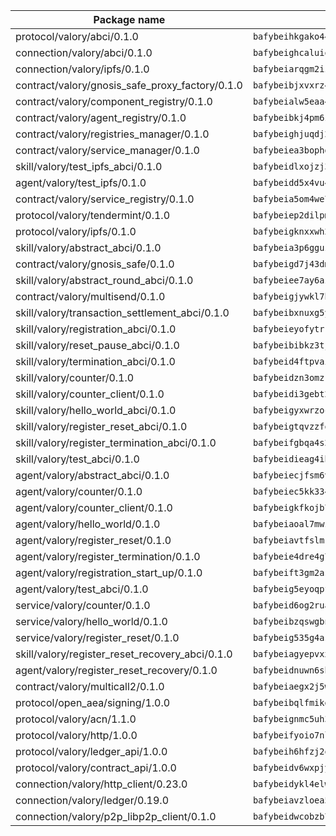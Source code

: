 | Package name                                                  | Package hash                                                  |
| ------------------------------------------------------------- | ------------------------------------------------------------- |
| protocol/valory/abci/0.1.0                                    | `bafybeihkgako44fzgurcv4hgbems4ptdtosae4lopnnr75eczb6kx3x2lm` |
| connection/valory/abci/0.1.0                                  | `bafybeighcaluiqf4ss6oxx42cmyrsrfpuciazliuni5xmrfooo3f52d24a` |
| connection/valory/ipfs/0.1.0                                  | `bafybeiarqgm2iz75zrmvftt5cdnq2dhy5e3od5xyg5sxt7zqzhavusygcq` |
| contract/valory/gnosis_safe_proxy_factory/0.1.0               | `bafybeibjxvxrz4w5dqifhfeo4grsgib4wpdbb7c5ck7cmox5tortshrtci` |
| contract/valory/component_registry/0.1.0                      | `bafybeialw5eaa4v54s7i3sjsuy6d5k624quhxhziqntwq5hnz4g646sb7m` |
| contract/valory/agent_registry/0.1.0                          | `bafybeibkj4pm6ziqh2fl3xfsjiou4ibnxlipmvmqhgvc7xwpnaddbtxzli` |
| contract/valory/registries_manager/0.1.0                      | `bafybeighjuqdj2oq6tqckf7j3mqtighe7lpaahh7qt3sqxtbtjlur4tmj4` |
| contract/valory/service_manager/0.1.0                         | `bafybeiea3bophgb6ikqvpd7lzyluthlhoazbbrknvfncu4j7wbubfsrjeu` |
| skill/valory/test_ipfs_abci/0.1.0                             | `bafybeidlxojzj335rbj3qqiivns6nr3x4x3i53p3z53u5w6wixacnaswr4` |
| agent/valory/test_ipfs/0.1.0                                  | `bafybeidd5x4vu4byg27a7bmkfuskz7hzcjthmz67zdwdkjolomyalhqmbe` |
| contract/valory/service_registry/0.1.0                        | `bafybeia5om4we7rsl7fm6z6s6yp37gkwvzbhjc325rdv3h2ryn3bp5t3ka` |
| protocol/valory/tendermint/0.1.0                              | `bafybeiep2dilpmu3je4z2kq7yc7l6n7ax5knwfax2ufvmnflt3uj2wrbju` |
| protocol/valory/ipfs/0.1.0                                    | `bafybeigknxxwh2xts7ijbacils4a4cgq7jhcdvwahshbw22zw5hnncsfla` |
| skill/valory/abstract_abci/0.1.0                              | `bafybeia3p6gguzuciufv7abp72f6rbkui7z3hrzp7pyrhi4bzui7hjaxkq` |
| contract/valory/gnosis_safe/0.1.0                             | `bafybeigd7j43dmssr72t3m3qbniitxuruedzwpimw7vqolpigxhryad6ne` |
| skill/valory/abstract_round_abci/0.1.0                        | `bafybeiee7ay6az4lijaqncgtif6clklkmcehe7qwthvdlupksq3otuhp5q` |
| contract/valory/multisend/0.1.0                               | `bafybeigjywkl7hydjsrkogob3xebj2ifhqwmfhhxoeyrndzhhxi5u6amey` |
| skill/valory/transaction_settlement_abci/0.1.0                | `bafybeibxnuxg5ylyzackz5txqtqv62ykx4i7tvq2qeyw5bum3hjwdxyljm` |
| skill/valory/registration_abci/0.1.0                          | `bafybeieyofytrr7ff62obaee5kxs4n5btbepqhxpxlts2frghvld4ygb6u` |
| skill/valory/reset_pause_abci/0.1.0                           | `bafybeibibkz3tjmqa7z2geclebeelkwcsndnfnjzyx6cuqv4bxc2e6qv6u` |
| skill/valory/termination_abci/0.1.0                           | `bafybeid4ftpvairnlydgj6nbvxgu4jtolxzvueqdt65ph2buhxyhos3jou` |
| skill/valory/counter/0.1.0                                    | `bafybeidzn3omzrjd2xxkb6lajunwrpehqzguhpwtyskw4lj7hbj52hwqiu` |
| skill/valory/counter_client/0.1.0                             | `bafybeidi3gebt2tdas53djbnnw5yzkbzron4ruaubkoo3hv6fflmbzbecy` |
| skill/valory/hello_world_abci/0.1.0                           | `bafybeigyxwrzoc3bkh5oppckugj5nu6shiznx3j4b7hdy6ilkmyf5675rm` |
| skill/valory/register_reset_abci/0.1.0                        | `bafybeigtqvzzfqla6v3qkavxknmlf244s5f2of3645dk52z3hhx67noy4m` |
| skill/valory/register_termination_abci/0.1.0                  | `bafybeifgbqa4s2gveo2ipg6elfwqwaisjhjkax3dqhstgagrda7rnvdtcm` |
| skill/valory/test_abci/0.1.0                                  | `bafybeidieag4ib7257a5mkli5o5lfrnjhw7c2brw6z3cpg45p7mlkoycci` |
| agent/valory/abstract_abci/0.1.0                              | `bafybeiecjfsm6vsc5mnrf5xueha2pphnpurybhsvecu2ss6vplct5gvrki` |
| agent/valory/counter/0.1.0                                    | `bafybeiec5kk334gagg7vfn5zokc44jgsunkblxltm574eqv3orvmoivpai` |
| agent/valory/counter_client/0.1.0                             | `bafybeigkfkojb7jxzymkbuddjtkfluwcbxisahvne64pvvyh3irlb6ycya` |
| agent/valory/hello_world/0.1.0                                | `bafybeiaoal7mwzdrxayup6n4o4kgo7cgokzfzkdyguis2yguokzay3iwwu` |
| agent/valory/register_reset/0.1.0                             | `bafybeiavtfslmrinkmy3gw5lwq3r3k46dyttoxrquonqoqb6j6pu6obpny` |
| agent/valory/register_termination/0.1.0                       | `bafybeie4dre4g7j5u73n72467dlzzc43fftmohdovsxuecuxk5lungclki` |
| agent/valory/registration_start_up/0.1.0                      | `bafybeift3gm2asczty6b6gyst3xwd5f5medg22a23dorba7demjv4spula` |
| agent/valory/test_abci/0.1.0                                  | `bafybeig5eyoqpfxqgn2pi7buj4f3fwr2pfabvqq43q4cmjbk3fv3vsopu4` |
| service/valory/counter/0.1.0                                  | `bafybeid6og2rua6ttyrimcxqy4nip52gtbpsg5zli3524dphpkhqvp7sxy` |
| service/valory/hello_world/0.1.0                              | `bafybeibzqswgbnbmsszpr4u7izljnft5hok4vpghrh645tlpdrunf6ifl4` |
| service/valory/register_reset/0.1.0                           | `bafybeig535g4asqvyulxfiafidlmqp6i4wzhuyur2jx5xnt6zyilfq2g6e` |
| skill/valory/register_reset_recovery_abci/0.1.0               | `bafybeiagyepvxxqotxijljgitzeqo2olbsp6kfjjljlqmjlafq7gpwe53y` |
| agent/valory/register_reset_recovery/0.1.0                    | `bafybeidnuwn6shxsaduf7ib4iy5ygr6rip2zulf25wibdqyw7voz2xrwiq` |
| contract/valory/multicall2/0.1.0                              | `bafybeiaegx2j5w6le2fhvzmx7stzujuezqfvicvnyqebtipivkek2cgh7m` |
| protocol/open_aea/signing/1.0.0                               | `bafybeibqlfmikg5hk4phzak6gqzhpkt6akckx7xppbp53mvwt6r73h7tk4` |
| protocol/valory/acn/1.1.0                                     | `bafybeignmc5uh3vgpuckljcj2tgg7hdqyytkm6m5b6v6mxtazdcvubibva` |
| protocol/valory/http/1.0.0                                    | `bafybeifyoio7nlh5zzyn5yz7krkou56l22to3cwg7gw5v5o3vxwklibhty` |
| protocol/valory/ledger_api/1.0.0                              | `bafybeih6hfzj2obw5oajnt6ng6355edgvi5ngoaub44vpuszqoplfvyaom` |
| protocol/valory/contract_api/1.0.0                            | `bafybeidv6wxpjyb2sdyibnmmum45et4zcla6tl63bnol6ztyoqvpl4spmy` |
| connection/valory/http_client/0.23.0                          | `bafybeidykl4elwbcjkqn32wt5h4h7tlpeqovrcq3c5bcplt6nhpznhgczi` |
| connection/valory/ledger/0.19.0                               | `bafybeiavzloea5rtoxfdqjuexkqzpgbq73n4sl6af2vwa4bv2wd22qigyi` |
| connection/valory/p2p_libp2p_client/0.1.0                     | `bafybeidwcobzb7ut3efegoedad7jfckvt2n6prcmd4g7xnkm6hp6aafrva` |
